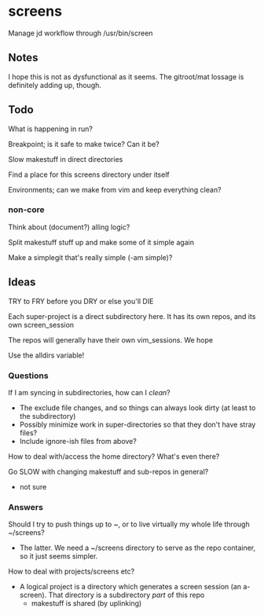 # screens

Manage jd workflow through /usr/bin/screen

## Notes

I hope this is not as dysfunctional as it seems. The gitroot/mat lossage is definitely adding up, though.

## Todo

What is happening in run?

Breakpoint; is it safe to make twice? Can it be?

Slow makestuff in direct directories

Find a place for this screens directory under itself

Environments; can we make from vim and keep everything clean?

### non-core

Think about (document?) alling logic?

Split makestuff stuff up and make some of it simple again

Make a simplegit that's really simple (-am simple)?

## Ideas

TRY to FRY before you DRY or else you'll DIE

Each super-project is a direct subdirectory here. It has its own repos, and its own screen_session

The repos will generally have their own vim_sessions. We hope

Use the alldirs variable!

### Questions

If I am syncing in subdirectories, how can I _clean_?
* The exclude file changes, and so things can always look dirty (at least to the subdirectory)
* Possibly minimize work in super-directories so that they don't have stray files?
* Include ignore-ish files from above?

How to deal with/access the home directory? What's even there?

Go SLOW with changing makestuff and sub-repos in general?
* not sure

### Answers

Should I try to push things up to ~, or to live virtually my whole life through ~/screens?
* The latter. We need a ~/screens directory to serve as the repo container, so it just seems simpler.

How to deal with projects/screens etc?
* A logical project is a directory which generates a screen session (an a-screen). That directory is a subdirectory _part_ of this repo
	* makestuff is shared (by uplinking)
